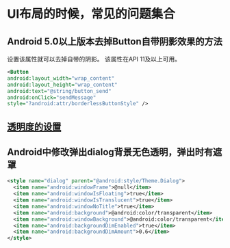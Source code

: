 # UI布局的时候，常见的问题集合

## Android 5.0以上版本去掉Button自带阴影效果的方法
设置该属性就可以去掉自带的阴影。 
该属性在API 11及以上可用。
```xml
<Button
android:layout_width="wrap_content"
android:layout_height="wrap_content"
android:text="@string/button_send"
android:onClick="sendMessage"
style="?android:attr/borderlessButtonStyle" />
```
## [透明度的设置](https://blog.csdn.net/hewuzhao/article/details/78821954)
## Android中修改弹出dialog背景无色透明，弹出时有遮罩
```xml
<style name="dialog" parent="@android:style/Theme.Dialog">
  <item name="android:windowFrame">@null</item>
  <item name="android:windowIsFloating">true</item>
  <item name="android:windowIsTranslucent">true</item>
  <item name="android:windowNoTitle">true</item>
  <item name="android:background">@android:color/transparent</item>
  <item name="android:windowBackground">@android:color/transparent</item>
  <item name="android:backgroundDimEnabled">true</item>
  <item name="android:backgroundDimAmount">0.6</item>
</style>
```

